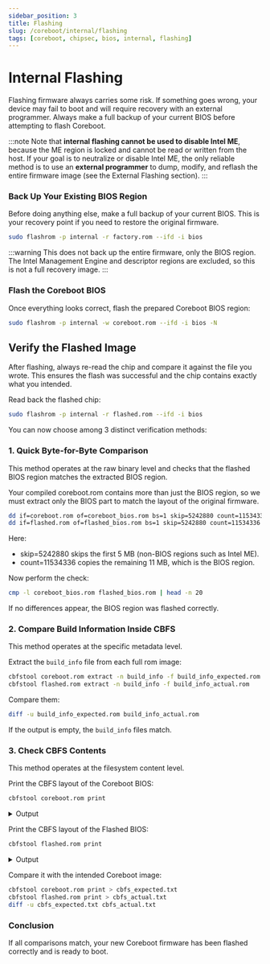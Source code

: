 ```yaml
---
sidebar_position: 3
title: Flashing
slug: /coreboot/internal/flashing
tags: [coreboot, chipsec, bios, internal, flashing]
---
```


# Internal Flashing

Flashing firmware always carries some risk.
If something goes wrong, your device may fail to boot and will require recovery with an external programmer.
Always make a full backup of your current BIOS before attempting to flash Coreboot.

:::note
Note that **internal flashing cannot be used to disable Intel ME**, because the ME region is locked and cannot be read or written from the host.
If your goal is to neutralize or disable Intel ME, the only reliable method is to use an **external programmer** to dump, modify, and reflash the entire firmware image (see the External Flashing section).
:::


### Back Up Your Existing BIOS Region

Before doing anything else, make a full backup of your current BIOS.
This is your recovery point if you need to restore the original firmware.

```bash
sudo flashrom -p internal -r factory.rom --ifd -i bios
```

:::warning
This does not back up the entire firmware, only the BIOS region. The Intel Management Engine and descriptor regions are excluded, so this is not a full recovery image.
:::


### Flash the Coreboot BIOS

Once everything looks correct, flash the prepared Coreboot BIOS region:

```bash
sudo flashrom -p internal -w coreboot.rom --ifd -i bios -N
```

## Verify the Flashed Image

After flashing, always re-read the chip and compare it against the file you wrote.
This ensures the flash was successful and the chip contains exactly what you intended.

Read back the flashed chip:

```bash
sudo flashrom -p internal -r flashed.rom --ifd -i bios
```

You can now choose among 3 distinct verification methods:

### 1. Quick Byte-for-Byte Comparison

This method operates at the raw binary level and checks that the flashed BIOS region matches the extracted BIOS region.

Your compiled coreboot.rom contains more than just the BIOS region, so we must extract only the BIOS part to match the layout of the original firmware.

```bash
dd if=coreboot.rom of=coreboot_bios.rom bs=1 skip=5242880 count=11534336
dd if=flashed.rom of=flashed_bios.rom bs=1 skip=5242880 count=11534336
```

Here:

- skip=5242880 skips the first 5 MB (non-BIOS regions such as Intel ME).
- count=11534336 copies the remaining 11 MB, which is the BIOS region.

Now perform the check:

```bash
cmp -l coreboot_bios.rom flashed_bios.rom | head -n 20
```

If no differences appear, the BIOS region was flashed correctly.

### 2. Compare Build Information Inside CBFS

This method operates at the specific metadata level.

Extract the `build_info` file from each full rom image:

```bash
cbfstool coreboot.rom extract -n build_info -f build_info_expected.rom
cbfstool flashed.rom extract -n build_info -f build_info_actual.rom
```

Compare them:

```bash
diff -u build_info_expected.rom build_info_actual.rom
```

If the output is empty, the `build_info` files match.

### 3. Check CBFS Contents

This method operates at the filesystem content level.

Print the CBFS layout of the Coreboot BIOS:

```bash
cbfstool coreboot.rom print
```

<details>
<summary>Output</summary>
<p>

```text
FMAP REGION: COREBOOT
Name                           Offset     Type           Size   Comp
cbfs_master_header             0x0        cbfs header        32 none
cpu_microcode_blob.bin         0x80       microcode       26624 none
fallback/romstage              0x68c0     stage           92312 none
fallback/ramstage              0x1d1c0    stage          120593 LZMA (255636 decompressed)
config                         0x3a940    raw              3332 LZMA (10602 decompressed)
revision                       0x3b680    raw               774 none
build_info                     0x3b9c0    raw               105 none
fallback/dsdt.aml              0x3ba80    raw             14537 none
vbt.bin                        0x3f380    raw              1409 LZMA (4459 decompressed)
cmos_layout.bin                0x3f940    cmos_layout      2060 none
fallback/postcar               0x40180    stage           23488 none
fallback/payload               0x45dc0    simple elf     473556 none
(empty)                        0xb97c0    null           202212 none
bootblock                      0xeadc0    bootblock       20480 none
```

</p>
</details>

Print the CBFS layout of the Flashed BIOS:

```bash
cbfstool flashed.rom print
```

<details>
<summary>Output</summary>
<p>

```text
FMAP REGION: COREBOOT
Name                           Offset     Type           Size   Comp
cbfs_master_header             0x0        cbfs header        32 none
cpu_microcode_blob.bin         0x80       microcode       26624 none
fallback/romstage              0x68c0     stage           92312 none
fallback/ramstage              0x1d1c0    stage          120593 LZMA (255636 decompressed)
config                         0x3a940    raw              3332 LZMA (10602 decompressed)
revision                       0x3b680    raw               774 none
build_info                     0x3b9c0    raw               105 none
fallback/dsdt.aml              0x3ba80    raw             14537 none
vbt.bin                        0x3f380    raw              1409 LZMA (4459 decompressed)
cmos_layout.bin                0x3f940    cmos_layout      2060 none
fallback/postcar               0x40180    stage           23488 none
fallback/payload               0x45dc0    simple elf     473556 none
(empty)                        0xb97c0    null           202212 none
bootblock                      0xeadc0    bootblock       20480 none
```

</p>
</details>

Compare it with the intended Coreboot image:

```bash
cbfstool coreboot.rom print > cbfs_expected.txt
cbfstool flashed.rom print > cbfs_actual.txt
diff -u cbfs_expected.txt cbfs_actual.txt
```

### Conclusion

If all comparisons match, your new Coreboot firmware has been flashed correctly and is ready to boot.
